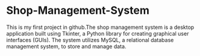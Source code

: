# Shop-Management-System
This is my first project in github.The shop management system is a desktop application built using Tkinter, a Python library for creating graphical user interfaces (GUIs). The system utilizes MySQL, a relational database management system, to store and manage data.
